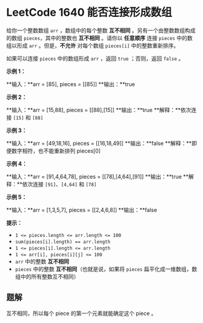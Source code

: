 # LeetCode 1640 能否连接形成数组

给你一个整数数组 `arr` ，数组中的每个整数 **互不相同** 。另有一个由整数数组构成的数组 `pieces`，其中的整数也 **互不相同** 。请你以 **任意顺序** 连接 `pieces` 中的数组以形成 `arr` 。但是，**不允许** 对每个数组 `pieces[i]` 中的整数重新排序。

如果可以连接 `pieces` 中的数组形成 `arr` ，返回 `true` ；否则，返回 `false` 。

**示例 1：**

**输入：**arr = \[85\], pieces = \[\[85\]\]
**输出：**true

**示例 2：**

**输入：**arr = \[15,88\], pieces = \[\[88\],\[15\]\]
**输出：**true
**解释：**依次连接 `[15]` 和 `[88]`

**示例 3：**

**输入：**arr = \[49,18,16\], pieces = \[\[16,18,49\]\]
**输出：**false
**解释：**即便数字相符，也不能重新排列 pieces\[0\]

**示例 4：**

**输入：**arr = \[91,4,64,78\], pieces = \[\[78\],\[4,64\],\[91\]\]
**输出：**true
**解释：**依次连接 `[91]`、`[4,64]` 和 `[78]`

**示例 5：**

**输入：**arr = \[1,3,5,7\], pieces = \[\[2,4,6,8\]\]
**输出：**false

**提示：**

- `1 <= pieces.length <= arr.length <= 100`
- `sum(pieces[i].length) == arr.length`
- `1 <= pieces[i].length <= arr.length`
- `1 <= arr[i], pieces[i][j] <= 100`
- `arr` 中的整数 **互不相同**
- `pieces` 中的整数 **互不相同**（也就是说，如果将 `pieces` 扁平化成一维数组，数组中的所有整数互不相同）

## 题解

互不相同，所以每个 piece 的第一个元素就能确定这个 piece 。
